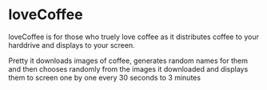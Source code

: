 # loveCoffee
loveCoffee is for those who truely love coffee as it distributes coffee to your harddrive and displays to your screen.

Pretty it downloads images of coffee, generates random names for them and then chooses randomly from the images it downloaded and displays
them to screen one by one every 30 seconds to 3 minutes
